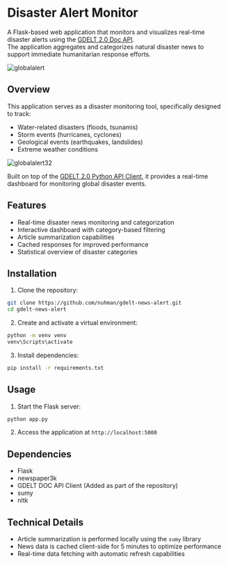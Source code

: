 # Disaster Alert Monitor   
 
A Flask-based web application that monitors and visualizes real-time disaster alerts using the [GDELT 2.0 Doc API](https://blog.gdeltproject.org/gdelt-doc-2-0-api-debuts/).  
The application aggregates and categorizes natural disaster news to support immediate humanitarian response efforts.  
   
  
![globalalert](https://github.com/user-attachments/assets/b032ed5d-511a-4d79-9aa0-b31f2538106d)  
  
  
## Overview

This application serves as a disaster monitoring tool, specifically designed to track:  
- Water-related disasters (floods, tsunamis)
- Storm events (hurricanes, cyclones)
- Geological events (earthquakes, landslides)
- Extreme weather conditions
  
  
![globalalert32](https://github.com/user-attachments/assets/1565ccaa-1b6b-406b-a0b6-89e7fead98f1)  
  
  
Built on top of the [GDELT 2.0 Python API Client](https://github.com/alex9smith/gdelt-doc-api), it provides a real-time dashboard for monitoring global disaster events.
  
## Features

- Real-time disaster news monitoring and categorization
- Interactive dashboard with category-based filtering
- Article summarization capabilities
- Cached responses for improved performance
- Statistical overview of disaster categories

## Installation

1. Clone the repository:
```bash
git clone https://github.com/nuhman/gdelt-news-alert.git
cd gdelt-news-alert
```

2. Create and activate a virtual environment:
```bash
python -m venv venv
venv\Scripts\activate
```

3. Install dependencies:
```bash
pip install -r requirements.txt
```

## Usage

1. Start the Flask server:
```bash
python app.py
```

2. Access the application at `http://localhost:5000`

## Dependencies

- Flask
- newspaper3k
- GDELT DOC API Client (Added as part of the repository)  
- sumy
- nltk


## Technical Details

- Article summarization is performed locally using the `sumy` library
- News data is cached client-side for 5 minutes to optimize performance
- Real-time data fetching with automatic refresh capabilities





